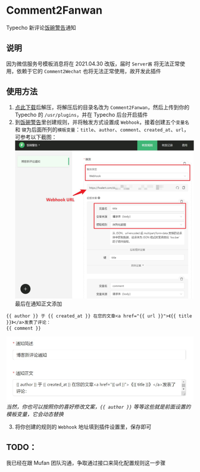 # Comment2Fanwan
Typecho 新评论[饭碗警告](https://fwalert.com/115)通知

## 说明

因为微信服务号模板消息将在 2021.04.30 改版，届时 `Server酱` 将无法正常使用，依赖于它的 `Comment2Wechat` 也将无法正常使用，故开发此插件

## 使用方法

 1. [点此下载](https://github.com/YianAndCode/Comment2Fanwan/archive/master.zip)后解压，将解压后的目录名改为 `Comment2Fanwan`，然后上传到你的 Typecho 的 `/usr/plugins`，并在 Typecho 后台开启插件
 2. 到[饭碗警告](https://fwalert.com/115)里创建规则，并将触发方式设置成 `Webhook`，接着创建五个`变量名` 和 `键`为后面所列的`模板变量`：`title`、`author`、`comment`、`created_at`、`url`，可参考以下截图：
  ![](screenshots/fw_settings_intro.jpg)
  最后在通知正文添加
```
{{ author }} 于 {{ created_at }} 在您的文章<a href="{{ url }}">《{{ title }}》</a>发表了评论：
{{ comment }}
```
  ![](screenshots/fw_settings_content.jpg)
  *当然，你也可以按照你的喜好修改文案，`{{ author }}` 等等这些就是前面设置的模板变量，它会动态替换*

 3. 将你创建的规则的 `Webhook` 地址填到插件设置里，保存即可

## TODO：
 我已经在跟 Mufan 团队沟通，争取通过接口来简化配置规则这一步骤